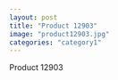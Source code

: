 ```yaml
---
layout: post
title: "Product 12903"
image: "product12903.jpg"
categories: "category1"
---
```

Product 12903
